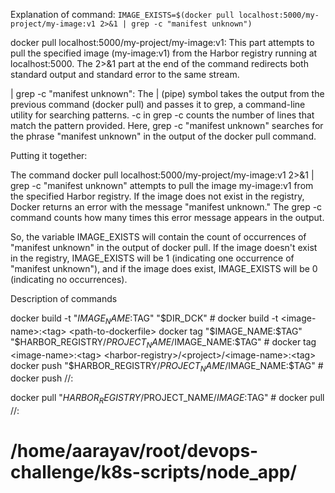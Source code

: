 Explanation of command: ```IMAGE_EXISTS=$(docker pull localhost:5000/my-project/my-image:v1 2>&1 | grep -c "manifest unknown")```

docker pull localhost:5000/my-project/my-image:v1: This part attempts to pull the specified image (my-image:v1) from the Harbor registry running at localhost:5000. The 2>&1 part at the end of the command redirects both standard output and standard error to the same stream.

| grep -c "manifest unknown": The | (pipe) symbol takes the output from the previous command (docker pull) and passes it to grep, a command-line utility for searching patterns. -c in grep -c counts the number of lines that match the pattern provided. Here, grep -c "manifest unknown" searches for the phrase "manifest unknown" in the output of the docker pull command.

Putting it together:

The command docker pull localhost:5000/my-project/my-image:v1 2>&1 | grep -c "manifest unknown" attempts to pull the image my-image:v1 from the specified Harbor registry. If the image does not exist in the registry, Docker returns an error with the message "manifest unknown." The grep -c command counts how many times this error message appears in the output.

So, the variable IMAGE_EXISTS will contain the count of occurrences of "manifest unknown" in the output of docker pull. If the image doesn't exist in the registry, IMAGE_EXISTS will be 1 (indicating one occurrence of "manifest unknown"), and if the image does exist, IMAGE_EXISTS will be 0 (indicating no occurrences).


Description of commands 

docker build -t "$IMAGE_NAME:$TAG" "$DIR_DCK" # docker build -t <image-name>:<tag> <path-to-dockerfile>
docker tag "$IMAGE_NAME:$TAG" "$HARBOR_REGISTRY/$PROJECT_NAME/$IMAGE_NAME:$TAG" # docker tag <image-name>:<tag> <harbor-registry>/<project>/<image-name>:<tag>
docker push "$HARBOR_REGISTRY/$PROJECT_NAME/$IMAGE_NAME:$TAG" # docker push <harbor-registry>/<project>/<image-name>:<tag>

docker pull "$HARBOR_REGISTRY/$PROJECT_NAME/$IMAGE:$TAG" # docker pull <harbor-registry>/<project>/<image-name>:<tag>

# /home/aarayav/root/devops-challenge/k8s-scripts/node_app/